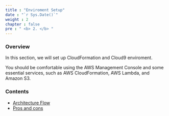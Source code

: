 ```yaml
---
title : "Enviroment Setup"
date : "`r Sys.Date()`"
weight : 2
chapter : false
pre : " <b> 2. </b> "
---
```

### Overview

In this section, we will set up CloudFormation and Cloud9 enviroment.

You should be comfortable using the AWS Management Console and some essential services, such as AWS CloudFormation, AWS Lambda, and Amazon S3.
### Contents

- [Architecture Flow](2.1-architectureflow/)
- [Pros and cons](2.2-procon/)

